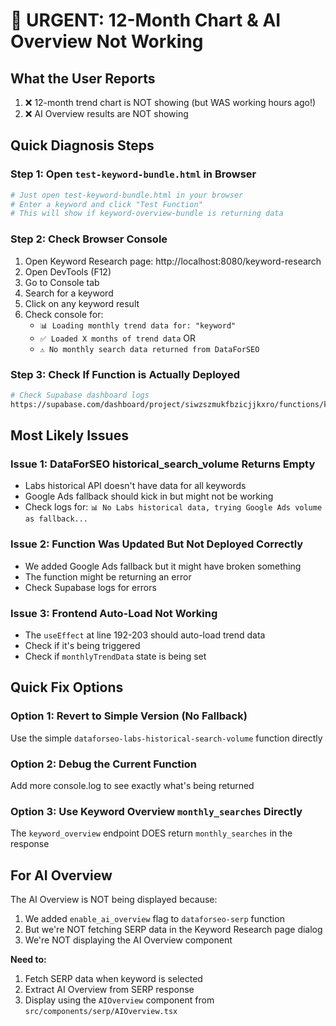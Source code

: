 # 🚨 URGENT: 12-Month Chart & AI Overview Not Working

## What the User Reports
1. ❌ 12-month trend chart is NOT showing (but WAS working hours ago!)
2. ❌ AI Overview results are NOT showing

## Quick Diagnosis Steps

### Step 1: Open `test-keyword-bundle.html` in Browser
```bash
# Just open test-keyword-bundle.html in your browser
# Enter a keyword and click "Test Function"
# This will show if keyword-overview-bundle is returning data
```

### Step 2: Check Browser Console
1. Open Keyword Research page: http://localhost:8080/keyword-research
2. Open DevTools (F12)
3. Go to Console tab
4. Search for a keyword
5. Click on any keyword result
6. Check console for:
   - `📊 Loading monthly trend data for: "keyword"`
   - `✅ Loaded X months of trend data` OR
   - `⚠️ No monthly search data returned from DataForSEO`

### Step 3: Check If Function is Actually Deployed
```bash
# Check Supabase dashboard logs
https://supabase.com/dashboard/project/siwzszmukfbzicjjkxro/functions/keyword-overview-bundle/logs
```

## Most Likely Issues

### Issue 1: DataForSEO historical_search_volume Returns Empty
- Labs historical API doesn't have data for all keywords
- Google Ads fallback should kick in but might not be working
- Check logs for: `📊 No Labs historical data, trying Google Ads volume as fallback...`

### Issue 2: Function Was Updated But Not Deployed Correctly
- We added Google Ads fallback but it might have broken something
- The function might be returning an error
- Check Supabase logs for errors

### Issue 3: Frontend Auto-Load Not Working
- The `useEffect` at line 192-203 should auto-load trend data
- Check if it's being triggered
- Check if `monthlyTrendData` state is being set

## Quick Fix Options

### Option 1: Revert to Simple Version (No Fallback)
Use the simple `dataforseo-labs-historical-search-volume` function directly

### Option 2: Debug the Current Function
Add more console.log to see exactly what's being returned

### Option 3: Use Keyword Overview `monthly_searches` Directly
The `keyword_overview` endpoint DOES return `monthly_searches` in the response

## For AI Overview

The AI Overview is NOT being displayed because:
1. We added `enable_ai_overview` flag to `dataforseo-serp` function
2. But we're NOT fetching SERP data in the Keyword Research page dialog
3. We're NOT displaying the AI Overview component

**Need to:**
1. Fetch SERP data when keyword is selected
2. Extract AI Overview from SERP response
3. Display using the `AIOverview` component from `src/components/serp/AIOverview.tsx`

